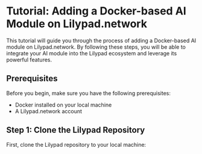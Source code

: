 # Tutorial: Adding a Docker-based AI Module on Lilypad.network

This tutorial will guide you through the process of adding a Docker-based AI module on Lilypad.network. By following these steps, you will be able to integrate your AI module into the Lilypad ecosystem and leverage its powerful features.

## Prerequisites

Before you begin, make sure you have the following prerequisites:

- Docker installed on your local machine
- A Lilypad.network account

## Step 1: Clone the Lilypad Repository

First, clone the Lilypad repository to your local machine:
